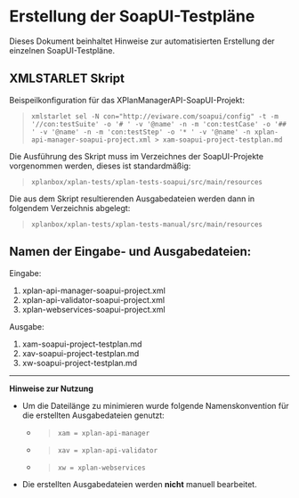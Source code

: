 # Erstellung der SoapUI-Testpläne

Dieses Dokument beinhaltet Hinweise zur automatisierten Erstellung der einzelnen SoapUI-Testpläne.

## XMLSTARLET Skript

Beispeilkonfiguration für das XPlanManagerAPI-SoapUI-Projekt:

>```xmlstarlet sel -N con="http://eviware.com/soapui/config" -t -m '//con:testSuite' -o '# ' -v '@name' -n -m 'con:testCase' -o '## ' -v '@name' -n -m 'con:testStep' -o '* ' -v '@name' -n xplan-api-manager-soapui-project.xml > xam-soapui-project-testplan.md```

Die Ausführung des Skript muss im Verzeichnes der SoapUI-Projekte vorgenommen werden, dieses ist standardmäßig: 

> ```xplanbox/xplan-tests/xplan-tests-soapui/src/main/resources```

Die aus dem Skript resultierenden Ausgabedateien werden dann in folgendem Verzeichnis abgelegt:

> ```xplanbox/xplan-tests/xplan-tests-manual/src/main/resources``` 

## Namen der Eingabe- und Ausgabedateien:

Eingabe:

1. xplan-api-manager-soapui-project.xml
2. xplan-api-validator-soapui-project.xml
3. xplan-webservices-soapui-project.xml

Ausgabe:

1. xam-soapui-project-testplan.md
2. xav-soapui-project-testplan.md
3. xw-soapui-project-testplan.md

---

**Hinweise zur Nutzung**

* Um die Dateilänge zu minimieren wurde folgende Namenskonvention für die erstellten Ausgabedateien genutzt:

  * >```xam = xplan-api-manager```
  * >```xav = xplan-api-validator```
  * >```xw = xplan-webservices```

* Die erstellten Ausgabedateien werden **nicht** manuell bearbeitet.
